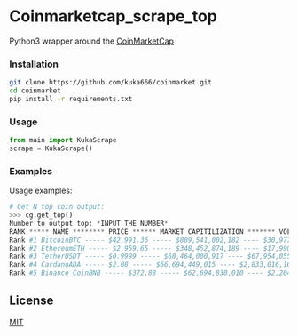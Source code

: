 # Coinmarketcap_scrape_top

Python3 wrapper around the [CoinMarketCap](https://coinmarketcap.com//)

### Installation
```bash
git clone https://github.com/kuka666/coinmarket.git
cd coinmarket
pip install -r requirements.txt 
```

### Usage

```python
from main import KukaScrape
scrape = KukaScrape()
```

### Examples

Usage examples:
```python
# Get N top coin output:
>>> cg.get_top()
Number to output top: *INPUT THE NUMBER*
RANK ***** NAME ******** PRICE ****** MARKET CAPITILIZATION ******* VOLUME 24h
Rank #1 BitcoinBTC ----- $42,991.36 ----- $809,541,002,182 ---- $30,977,310,681 
Rank #2 EthereumETH ----- $2,959.65 ----- $348,452,874,189 ---- $17,990,442,523 
Rank #3 TetherUSDT ----- $0.9999 ----- $68,464,000,917 ---- $67,954,055,735
Rank #4 CardanoADA ----- $2.08 ----- $66,694,449,015 ---- $2,833,016,161
Rank #5 Binance CoinBNB ----- $372.88 ----- $62,694,830,010 ---- $2,204,941,048
```


## License
[MIT](https://choosealicense.com/licenses/mit/)
